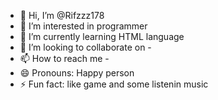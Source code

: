 - 👋 Hi, I’m @Rifzzz178
- 👀 I’m interested in programmer
- 🌱 I’m currently learning HTML language
- 💞️ I’m looking to collaborate on -
- 📫 How to reach me -
- 😄 Pronouns: Happy person
- ⚡ Fun fact: like game and some listenin music

<!---
Rifzzz178/Rifzzz178 is a ✨ special ✨ repository because its `README.md` (this file) appears on your GitHub profile.
You can click the Preview link to take a look at your changes.
--->

